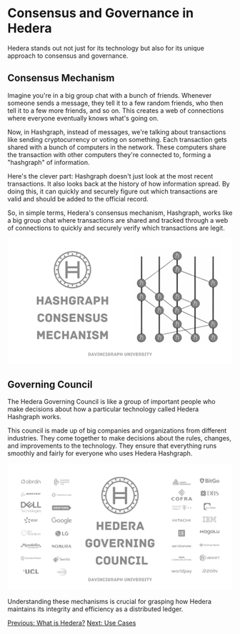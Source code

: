 # Consensus and Governance in Hedera

Hedera stands out not just for its technology but also for its unique approach to consensus and governance.

## Consensus Mechanism

Imagine you're in a big group chat with a bunch of friends. Whenever someone sends a message, they tell it to a few random friends, who then tell it to a few more friends, and so on. This creates a web of connections where everyone eventually knows what's going on.

Now, in Hashgraph, instead of messages, we're talking about transactions like sending cryptocurrency or voting on something. Each transaction gets shared with a bunch of computers in the network. These computers share the transaction with other computers they're connected to, forming a "hashgraph" of information.

Here's the clever part: Hashgraph doesn't just look at the most recent transactions. It also looks back at the history of how information spread. By doing this, it can quickly and securely figure out which transactions are valid and should be added to the official record.

So, in simple terms, Hedera's consensus mechanism, Hashgraph, works like a big group chat where transactions are shared and tracked through a web of connections to quickly and securely verify which transactions are legit.

![Hedera's Consensus Mechanism](./images/ConsensusMechanism.png)

## Governing Council

The Hedera Governing Council is like a group of important people who make decisions about how a particular technology called Hedera Hashgraph works.

This council is made up of big companies and organizations from different industries. They come together to make decisions about the rules, changes, and improvements to the technology. They ensure that everything runs smoothly and fairly for everyone who uses Hedera Hashgraph.

![Hedera's Governing Council](./images/GoverningCouncil.png)

Understanding these mechanisms is crucial for grasping how Hedera maintains its integrity and efficiency as a distributed ledger.

[Previous: What is Hedera?](01-what-is-hedera.md) [Next: Use Cases](03-use-cases.md)
